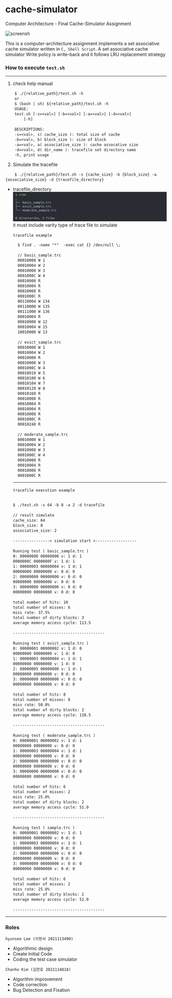 # cache-simulator

Computer Architecture - Final Cache-Simulator Assignment

![screensh](https://camo.githubusercontent.com/08b40541bb7affad34943fab21e7c1e32fa88c99930c775b7db2dbb9e92d0047/68747470733a2f2f696d672e736869656c64732e696f2f62616467652f4c6963656e63652d4d49542d626c75652e737667)

This is a computer-architecture assignment implements a set associative cache simulator written in <code>C, Shell Script</code>. A set associative cache simulator Write policy is write-back and it follows LRU replacement strategy

### How to execute <code>test.sh</code>

---

1. check help manual

```
    $ ./{relative_path}/test.sh -h
    or
    $ (bash | sh) ${relative_path}/test.sh -h
    USAGE:
    test.sh [-s=<val>] [-b=<val>] [-a=<val>] [-d=<val>]
        [-h]

    DESCRIPTIONS:
    -s=<val>, s( cache_size ): total size of cache
    -b=<val>, b( block_size ): size of block
    -a=<val>, a( associative_size ): cache assocative size
    -d=<val>, d( dir_name ): tracefile set directory name
    -h, print usage
```

2. Simulate the tracefile

```
    $ ./{relative_path}/test.sh -s {cache_size} -b {block_size} -a {associative_size} -d {tracefile_directory}
```

- tracefile_directory
  ![screensh](./img/tracefile_dir.png)
  it must include varity type of trace file to simulate

  <code>tracefile example</code>

  ```
    $ find . -name "*"  -exec cat {} /dev/null \;

    // basic_sample.trc
    00010000 W 1
    00010004 W 2
    00010008 W 3
    0001000C W 4
    00010000 R
    00010004 R
    00010008 R
    0001000C R
    00110004 W 134
    00110000 W 135
    00111000 W 136
    00010004 R
    00010000 W 12
    00010004 W 15
    10010000 W 13

    // evict_sample.trc
    00010000 W 1
    00010004 W 2
    00010000 R
    00010008 W 3
    0001000C W 4
    00010010 W 5
    00010100 W 6
    00010104 W 7
    00010120 W 8
    00010160 R
    00010000 R
    00010004 R
    00010004 R
    00010008 R
    0001000C R
    00010248 R

    // moderate_sample.trc
    00010000 W 1
    00010004 W 2
    00010008 W 3
    0001000C W 4
    00010000 R
    00010004 R
    00010008 R
    0001000C R
  ```

  ***

  <code>tracefile execution example</code>

  ```

  $ ./test.sh -s 64 -b 8 -a 2 -d tracefile

  // result simulate
  cache_size: 64
  block_size: 8
  associative_size: 2

  ----------------< simulation start >------------------

  Running test ( basic_sample.trc )
  0: 0000000D 00000000 v: 1 d: 1
  0000000C 0000000F v: 1 d: 1
  1: 00000003 00000004 v: 1 d: 1
  00000000 00000000 v: 0 d: 0
  2: 00000000 00000000 v: 0 d: 0
  00000000 00000000 v: 0 d: 0
  3: 00000000 00000000 v: 0 d: 0
  00000000 00000000 v: 0 d: 0

  total number of hits: 10
  total number of misses: 6
  miss rate: 37.5%
  total number of dirty blocks: 3
  average memory access cycle: 113.5

  ----------------------------------------

  Running test ( evict_sample.trc )
  0: 00000001 00000002 v: 1 d: 0
  00000000 00000000 v: 1 d: 0
  1: 00000003 00000004 v: 1 d: 1
  00000000 00000000 v: 1 d: 0
  2: 00000005 00000000 v: 1 d: 1
  00000000 00000000 v: 0 d: 0
  3: 00000000 00000000 v: 0 d: 0
  00000000 00000000 v: 0 d: 0

  total number of hits: 8
  total number of misses: 8
  miss rate: 50.0%
  total number of dirty blocks: 2
  average memory access cycle: 138.5

  ----------------------------------------

  Running test ( moderate_sample.trc )
  0: 00000001 00000002 v: 1 d: 1
  00000000 00000000 v: 0 d: 0
  1: 00000003 00000004 v: 1 d: 1
  00000000 00000000 v: 0 d: 0
  2: 00000000 00000000 v: 0 d: 0
  00000000 00000000 v: 0 d: 0
  3: 00000000 00000000 v: 0 d: 0
  00000000 00000000 v: 0 d: 0

  total number of hits: 6
  total number of misses: 2
  miss rate: 25.0%
  total number of dirty blocks: 2
  average memory access cycle: 51.0

  ----------------------------------------

  Running test ( sample.trc )
  0: 00000001 00000002 v: 1 d: 1
  00000000 00000000 v: 0 d: 0
  1: 00000003 00000004 v: 1 d: 1
  00000000 00000000 v: 0 d: 0
  2: 00000000 00000000 v: 0 d: 0
  00000000 00000000 v: 0 d: 0
  3: 00000000 00000000 v: 0 d: 0
  00000000 00000000 v: 0 d: 0

  total number of hits: 6
  total number of misses: 2
  miss rate: 25.0%
  total number of dirty blocks: 2
  average memory access cycle: 51.0

  ----------------------------------------
  ```

---

### Roles

<code>hyunseo Lee (이현서 2021113490)</code>

- Algorithmic design
- Create Initial Code
- Coding the test case simulator

<code>Chanho Kim (김찬호 2021114818)</code>

- Algorithm improvement
- Code correction
- Bug Detection and Fixation
